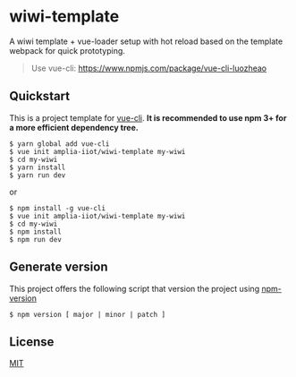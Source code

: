 # wiwi-template
A wiwi template + vue-loader setup with hot reload based on the template webpack for quick prototyping.

> Use vue-cli: https://www.npmjs.com/package/vue-cli-luozheao

## Quickstart

This is a project template for [vue-cli](https://github.com/vuejs/vue-cli). **It is recommended to use npm 3+ for a more efficient dependency tree.**

```shell
$ yarn global add vue-cli
$ vue init amplia-iiot/wiwi-template my-wiwi
$ cd my-wiwi
$ yarn install
$ yarn run dev
```

or

```shell
$ npm install -g vue-cli
$ vue init amplia-iiot/wiwi-template my-wiwi
$ cd my-wiwi
$ npm install
$ npm run dev
```

## Generate version

This project offers the following script that version the project using [npm-version](https://docs.npmjs.com/cli/version)

``` shell
$ npm version [ major | minor | patch ]
```

## License

[MIT](https://github.com/amplia-iiot/wiwi-template/blob/master/LICENSE)

